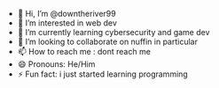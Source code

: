 - 👋 Hi, I’m @downtheriver99
- 👀 I’m interested in web dev
- 🌱 I’m currently learning cybersecurity and game dev
- 💞️ I’m looking to collaborate on nuffin in particular
- 📫 How to reach me : dont reach me
- 😄 Pronouns: He/Him
- ⚡ Fun fact: i just started learning programming

<!---
downtheriver99/downtheriver99 is a ✨ special ✨ repository because its `README.md` (this file) appears on your GitHub profile.
You can click the Preview link to take a look at your changes.
--->
